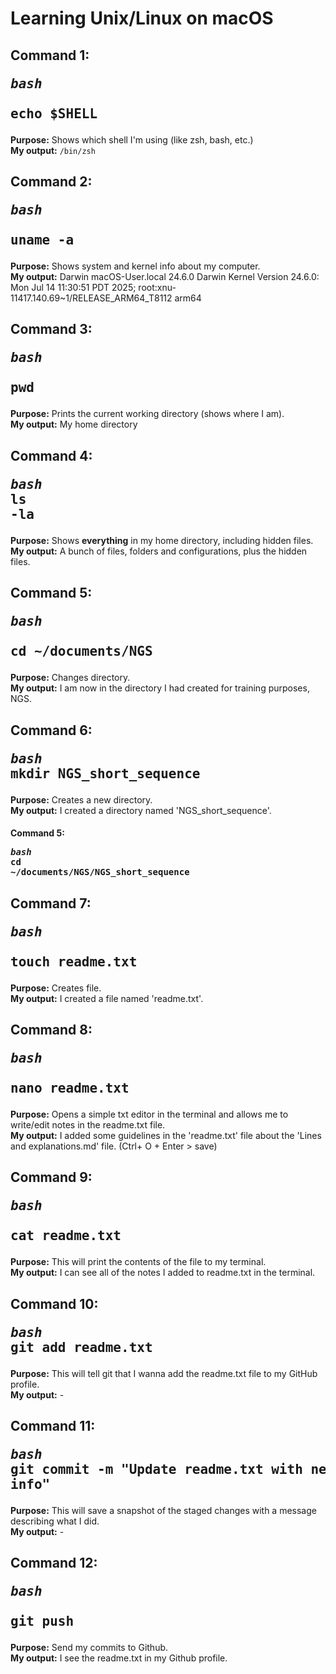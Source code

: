 # Learning Unix/Linux on macOS

## Command 1: <pre>*bash* <br>echo $SHELL<br></pre>
**Purpose:** Shows which shell I'm using (like zsh, bash, etc.)  
**My output:** `/bin/zsh`

## Command 2: <pre>*bash* <br>uname -a<br></pre>
**Purpose:** Shows system and kernel info about my computer.  
**My output:** Darwin macOS-User.local 24.6.0 Darwin Kernel Version 24.6.0: Mon Jul 14 11:30:51 PDT 2025; root:xnu-11417.140.69~1/RELEASE_ARM64_T8112 arm64

## Command 3: <pre>*bash* <br>pwd<br></pre>
**Purpose:** Prints the current working directory (shows where I am).  
**My output:** My home directory

## Command 4: <pre>*bash* <br>ls -la<br></pre>
**Purpose:** Shows **everything** in my home directory, including hidden files.  
**My output:** A bunch of files, folders and configurations, plus the hidden files. 

## Command 5: <pre>*bash* <br>cd ~/documents/NGS<br></pre>
**Purpose:** Changes directory.  
**My output:** I am now in the directory I had created for training purposes, NGS.

## Command 6: <pre>*bash* <br>mkdir NGS_short_sequence<br></pre>
**Purpose:** Creates a new directory.  
**My output:** I created a directory named 'NGS_short_sequence'.

#### Command 5: <pre>*bash* <br>cd ~/documents/NGS/NGS_short_sequence<br></pre>

## Command 7: <pre>*bash* <br>touch readme.txt<br></pre>
**Purpose:** Creates file.   
**My output:** I created a file named 'readme.txt'.

## Command 8: <pre>*bash* <br>nano readme.txt<br></pre>
**Purpose:** Opens a simple txt editor in the terminal and allows me to write/edit notes in the readme.txt file.  
**My output:** I added some guidelines in the 'readme.txt' file about the 'Lines and explanations.md' file. (Ctrl+ O + Enter > save)

## Command 9: <pre>*bash* <br>cat readme.txt<br></pre>
**Purpose:** This will print the contents of the file to my terminal.   
**My output:** I can see all of the notes I added to readme.txt in the terminal.

## Command 10: <pre>*bash* <br>git add readme.txt<br></pre>
**Purpose:** This will tell git that I wanna add the readme.txt file to my GitHub profile.  
**My output:** -

## Command 11: <pre>*bash* <br>git commit -m "Update readme.txt with new info"<br></pre>
**Purpose:** This will save a snapshot of the staged changes with a message describing what I did.   
**My output:** -

## Command 12: <pre>*bash* <br>git push<br></pre>
**Purpose:** Send my commits to Github.   
**My output:** I see the readme.txt in my Github profile. 














